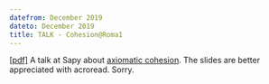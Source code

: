 ```yaml
---
datefrom: December 2019
dateto: December 2019
title: TALK - Cohesion@Roma1
---
```


[\[pdf\]](stuff/cohesive_rome.pdf) A talk at Sapy about [axiomatic cohesion](http://www.tac.mta.ca/tac/volumes/19/3/19-03abs.html). The slides are better appreciated with acroread. Sorry.
